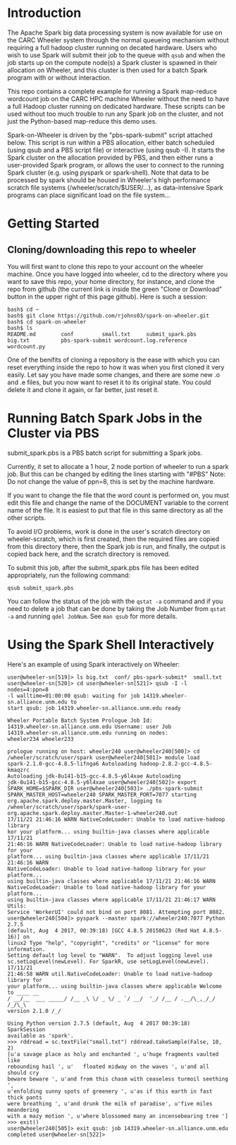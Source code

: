 # Introduction

The Apache Spark big data processing system is now available for use on the
CARC Wheeler system through the normal queueing mechanism without requiring a
full hadoop cluster running on decated hardware.  Users who wish to use
Spark will submit their job to the queue with `qsub` and when the job starts up
on the compute node(s) a Spark cluster is spawned in their allocation on
Wheeler, and this cluster is then used for a batch Spark program with or
without interaction. 

This repo contains a complete example for running a Spark map-reduce wordcount
job on the CARC HPC machine Wheeler without the need to have a full Hadoop
cluster running on dedicated hardware. These scripts can be used without too
much trouble to run any Spark job on the cluster, and not just the Python-based
map-reduce this demo uses. 

Spark-on-Wheeler is driven by the "pbs-spark-submit" script attached below.
This script is run within a PBS allocation, either batch scheduled (using qsub
and a PBS script file) or interactive (using qsub -I). It starts the Spark
cluster on the allocation provided by PBS, and then either runs a user-provided
Spark program, or allows the user to connect to the running Spark cluster (e.g.
using pyspark or spark-shell). Note that data to be processed by spark should
be housed in Wheeler's high performance scratch file systems
(/wheeler/scratch/$USER/...), as data-intensive Spark programs can place
significant load on the file system...


# Getting Started

## Cloning/downloading this repo to wheeler

You will first want to clone this repo to your account on the wheeler machine.
Once you have logged into wheeler, cd to the directory where you want
to save this repo, your home directory, for instance, and clone the repo from
github (the current link is inside the green "Clone or Download" button in the
upper right of this page github). 
Here is such a session: 

``` 
bash$ cd ~
bash$ git clone https://github.com/rjohns03/spark-on-wheeler.git 
bash$ cd spark-on-wheeler 
bash$ ls 
README.md        conf 		  small.txt		submit_spark.pbs 	
big.txt          pbs-spark-submit wordcount.log.reference	 wordcount.py 
```


One of the benifits of cloning a repository is the ease with which you can reset everything inside the repo to how it was when you first cloned it very easily. Let say you have made some changes, and there are some new .o and .e files, but you now want to reset it to its original state. You could delete it and clone it again, or far better, just reset it. 




# Running Batch Spark Jobs in the Cluster via PBS


submit_spark.pbs is a PBS batch script for submitting a Spark jobs. 

Currently, it set to  allocate a 1 hour, 2 node portion of wheeler to run a
spark job.  But this can be changed by editing the lines starting with "#PBS"
Note: Do not change the value of ppn=8, this is set by the machine hardware.

If you want to change the file that the word count is performed on, you must
edit this file and change the name of the DOCUMENT variable to the corrent name
of the file. It is easiest to put that file in this same directory as all the
other scripts.

To avoid I/O problems, work is done in the user's scratch directory on
wheeler-scratch, which is first created, then the required files are copied
from this directory there, then the Spark job is run, and finally, the output
is copied back here, and the scratch directory is removed. 

To submit this job, after the submit_spark.pbs file has been edited appropriately, 
run the following command:
```
qsub submit_spark.pbs
```

You can follow the status of the job with the `qstat -a` command and if you
need to delete a job that can be done by taking the Job Number from `qstat -a`
and running `qdel JobNum`. See `man qsub` for more details.



# Using the Spark Shell Interactively 

Here's an example of using Spark interactively on Wheeler:

```
user@wheeler-sn[519]> ls big.txt  conf/	pbs-spark-submit*  small.txt
user@wheeler-sn[520]> cd user@wheeler-sn[521]> qsub -I -l nodes=4:ppn=8
-l walltime=01:00:00 qsub: waiting for job 14319.wheeler-sn.alliance.unm.edu to
start qsub: job 14319.wheeler-sn.alliance.unm.edu ready

Wheeler Portable Batch System Prologue Job Id:
14319.wheeler-sn.alliance.unm.edu Username: user Job
14319.wheeler-sn.alliance.unm.edu running on nodes:
wheeler234 wheeler233

prologue running on host: wheeler240 user@wheeler240[500]> cd
/wheeler/scratch/user/spark user@wheeler240[501]> module load
spark-2.1.0-gcc-4.8.5-lifnga6 Autoloading hadoop-2.8.2-gcc-4.8.5-kmaqzrc
Autoloading jdk-8u141-b15-gcc-4.8.5-y6l4xae Autoloading
jdk-8u141-b15-gcc-4.8.5-y6l4xae user@wheeler240[502]> export
SPARK_HOME=$SPARK_DIR user@wheeler240[503]> ./pbs-spark-submit
SPARK_MASTER_HOST=wheeler240 SPARK_MASTER_PORT=7077 starting
org.apache.spark.deploy.master.Master, logging to
/wheeler/scratch/user/spark/spark-user-org.apache.spark.deploy.master.Master-1-wheeler240.out
17/11/21 21:46:16 WARN NativeCodeLoader: Unable to load native-hadoop library
kor your platform... using builtin-java classes where applicable 17/11/21
21:46:16 WARN NativeCodeLoader: Unable to load native-hadoop library for your
platform... using builtin-java classes where applicable 17/11/21 21:46:16 WARN
NativeCodeLoader: Unable to load native-hadoop library for your platform...
using builtin-java classes where applicable 17/11/21 21:46:16 WARN
NativeCodeLoader: Unable to load native-hadoop library for your platform...
using builtin-java classes where applicable 17/11/21 21:46:17 WARN Utils:
Service 'WorkerUI' could not bind on port 8081. Attempting port 8082.
user@wheeler240[504]> pyspark --master spark://wheeler240:7077 Python 2.7.5
(default, Aug  4 2017, 00:39:18) [GCC 4.8.5 20150623 (Red Hat 4.8.5-16)] on
linux2 Type "help", "copyright", "credits" or "license" for more information.
Setting default log level to "WARN".  To adjust logging level use
sc.setLogLevel(newLevel). For SparkR, use setLogLevel(newLevel).  17/11/21
21:46:58 WARN util.NativeCodeLoader: Unable to load native-hadoop library for
your platform... using builtin-java classes where applicable Welcome to ____ __
/ __/__  ___ _____/ /__ _\ \/ _ \/ _ `/ __/  '_/ /__ / .__/\_,_/_/ /_/\_\
version 2.1.0 /_/

Using Python version 2.7.5 (default, Aug  4 2017 00:39:18) SparkSession
available as 'spark'.
>>> rddread = sc.textFile("small.txt") rddread.takeSample(False, 10, 2)
[u'a savage place as holy and enchanted ', u'huge fragments vaulted like
rebounding hail ', u'   floated midway on the waves ', u'and all should cry
beware beware ', u'and from this chasm with ceaseless turmoil seething ',
u'enfolding sunny spots of greenery ', u'as if this earth in fast thick pants
were breathing ', u'and drunk the milk of paradise', u'five miles meandering
with a mazy motion ', u'where blossomed many an incensebearing tree ']
>>> exit()
user@wheeler240[505]> exit qsub: job 14319.wheeler-sn.alliance.unm.edu
completed user@wheeler-sn[522]>
```
